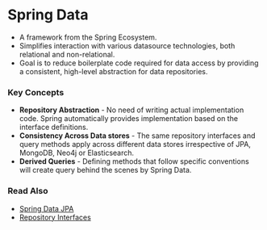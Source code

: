 # Spring Data

- A framework from the Spring Ecosystem.
- Simplifies interaction with various datasource technologies, both relational and non-relational.
- Goal is to reduce boilerplate code required for data access by providing a consistent, high-level abstraction for data repositories.

### Key Concepts

- **Repository Abstraction** - No need of writing actual implementation code. Spring automatically provides implementation based on the interface definitions.
- **Consistency Across Data stores** - The same repository interfaces and query methods apply across different data stores irrespective of JPA, MongoDB, Neo4j or Elasticsearch.
- **Derived Queries** - Defining methods that follow specific conventions will create query behind the scenes by Spring Data.

### Read Also

- [Spring Data JPA](spring-data-jpa.md)
- [Repository Interfaces](repository-interfaces.md)
